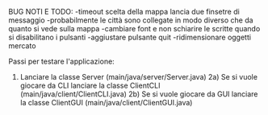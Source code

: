 BUG NOTI E TODO:
-timeout scelta della mappa lancia due finsetre di messaggio
-probabilmente le città sono collegate in modo diverso che da quanto si vede sulla mappa
-cambiare font e non schiarire le scritte quando si disabilitano i pulsanti
-aggiustare pulsante quit
-ridimensionare oggetti mercato

Passi per testare l'applicazione:
1) Lanciare la classe Server (main/java/server/Server.java)
2a) Se si vuole giocare da CLI lanciare la classe ClientCLI (main/java/client/ClientCLI.java)
2b) Se si vuole giocare da GUI lanciare la classe ClientGUI (main/java/client/ClientGUI.java)
